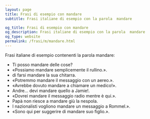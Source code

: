 ```yaml
---
layout: page
title: Frasi di esempio con mandare 
subtitle: Frasi italiane di esempio con la parola  mandare

og_title: Frasi di esempio con mandare 
og_description: Frasi italiane di esempio con la parola  mandare
og_type: website
permalink: /frasi/m/mandare.html
---
```


Frasi italiane di esempio contenenti la parola mandare:


- Ti posso mandare delle cose?
- «Possiamo mandare semplicemente il rullino.».
- di farsi mandare la sua chitarra.
- «Potremmo mandare il messaggio con un aereo.».
- «Avrebbe dovuto mandare a chiamare un medico!».
- Andre… devi mandare quello a Jamie!.
- «Dovrei mandare il messaggio radio mentre è qui.».
- Papà non riesce a mandare giù la nespola.
- I nazionalisti vogliono mandare un messaggio a Rommel.».
- «Sono qui per suggerire di mandare suo figlio.».
